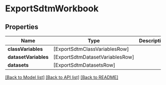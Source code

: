 # ExportSdtmWorkbook

## Properties
Name | Type | Description | Notes
------------ | ------------- | ------------- | -------------
**classVariables** | [ExportSdtmClassVariablesRow] |  | [optional] 
**datasetVariables** | [ExportSdtmDatasetVariablesRow] |  | [optional] 
**datasets** | [ExportSdtmDatasetsRow] |  | [optional] 

[[Back to Model list]](../README.md#documentation-for-models) [[Back to API list]](../README.md#documentation-for-api-endpoints) [[Back to README]](../README.md)


